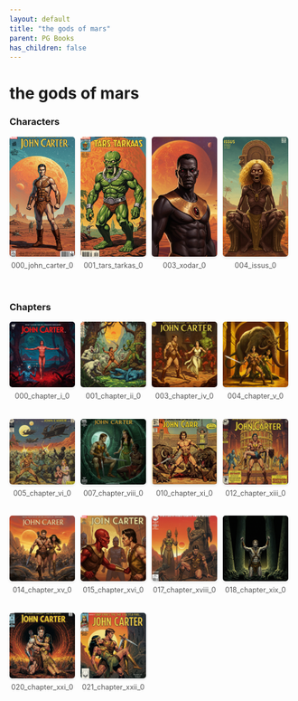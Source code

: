 ```yaml
---
layout: default
title: "the gods of mars"
parent: PG Books
has_children: false
---
```



<style>
.image-gallery {
  display: flex;
  flex-wrap: wrap;
  justify-content: space-between;
  margin-bottom: 20px;
}

.image-row {
  display: flex;
  justify-content: flex-start;
  width: 100%;
  margin-bottom: 20px;
}

.image-item {
  width: 23%;
  margin-right: 2%;
  text-align: center;
}

.image-item:last-child {
  margin-right: 0;
}

.image-item img {
  width: 100%;
  height: auto;
  object-fit: cover;
  border-radius: 5px;
  box-shadow: 0 2px 4px rgba(0,0,0,0.1);
}

.image-item p {
  margin-top: 5px;
  font-size: 0.9em;
  color: #555;
}

.video-container {
  margin: 20px 0;
}
</style>


# the gods of mars

<h3>Characters</h3>
<div class="image-gallery">
<div class="image-row">
  <div class="image-item">
    <img src="../../assets/pg_books_ai_generated_photos/the_gods_of_mars/characters/000_john_carter_0.png" alt="000_john_carter_0">
    <p>000_john_carter_0</p>
  </div>
  <div class="image-item">
    <img src="../../assets/pg_books_ai_generated_photos/the_gods_of_mars/characters/001_tars_tarkas_0.png" alt="001_tars_tarkas_0">
    <p>001_tars_tarkas_0</p>
  </div>
  <div class="image-item">
    <img src="../../assets/pg_books_ai_generated_photos/the_gods_of_mars/characters/003_xodar_0.png" alt="003_xodar_0">
    <p>003_xodar_0</p>
  </div>
  <div class="image-item">
    <img src="../../assets/pg_books_ai_generated_photos/the_gods_of_mars/characters/004_issus_0.png" alt="004_issus_0">
    <p>004_issus_0</p>
  </div>
</div>
</div>

<h3>Chapters</h3>
<div class="image-gallery">
<div class="image-row">
  <div class="image-item">
    <img src="../../assets/pg_books_ai_generated_photos/the_gods_of_mars/chapters/000_chapter_i_0.png" alt="000_chapter_i_0">
    <p>000_chapter_i_0</p>
  </div>
  <div class="image-item">
    <img src="../../assets/pg_books_ai_generated_photos/the_gods_of_mars/chapters/001_chapter_ii_0.png" alt="001_chapter_ii_0">
    <p>001_chapter_ii_0</p>
  </div>
  <div class="image-item">
    <img src="../../assets/pg_books_ai_generated_photos/the_gods_of_mars/chapters/003_chapter_iv_0.png" alt="003_chapter_iv_0">
    <p>003_chapter_iv_0</p>
  </div>
  <div class="image-item">
    <img src="../../assets/pg_books_ai_generated_photos/the_gods_of_mars/chapters/004_chapter_v_0.png" alt="004_chapter_v_0">
    <p>004_chapter_v_0</p>
  </div>
</div>
<div class="image-row">
  <div class="image-item">
    <img src="../../assets/pg_books_ai_generated_photos/the_gods_of_mars/chapters/005_chapter_vi_0.png" alt="005_chapter_vi_0">
    <p>005_chapter_vi_0</p>
  </div>
  <div class="image-item">
    <img src="../../assets/pg_books_ai_generated_photos/the_gods_of_mars/chapters/007_chapter_viii_0.png" alt="007_chapter_viii_0">
    <p>007_chapter_viii_0</p>
  </div>
  <div class="image-item">
    <img src="../../assets/pg_books_ai_generated_photos/the_gods_of_mars/chapters/010_chapter_xi_0.png" alt="010_chapter_xi_0">
    <p>010_chapter_xi_0</p>
  </div>
  <div class="image-item">
    <img src="../../assets/pg_books_ai_generated_photos/the_gods_of_mars/chapters/012_chapter_xiii_0.png" alt="012_chapter_xiii_0">
    <p>012_chapter_xiii_0</p>
  </div>
</div>
<div class="image-row">
  <div class="image-item">
    <img src="../../assets/pg_books_ai_generated_photos/the_gods_of_mars/chapters/014_chapter_xv_0.png" alt="014_chapter_xv_0">
    <p>014_chapter_xv_0</p>
  </div>
  <div class="image-item">
    <img src="../../assets/pg_books_ai_generated_photos/the_gods_of_mars/chapters/015_chapter_xvi_0.png" alt="015_chapter_xvi_0">
    <p>015_chapter_xvi_0</p>
  </div>
  <div class="image-item">
    <img src="../../assets/pg_books_ai_generated_photos/the_gods_of_mars/chapters/017_chapter_xviii_0.png" alt="017_chapter_xviii_0">
    <p>017_chapter_xviii_0</p>
  </div>
  <div class="image-item">
    <img src="../../assets/pg_books_ai_generated_photos/the_gods_of_mars/chapters/018_chapter_xix_0.png" alt="018_chapter_xix_0">
    <p>018_chapter_xix_0</p>
  </div>
</div>
<div class="image-row">
  <div class="image-item">
    <img src="../../assets/pg_books_ai_generated_photos/the_gods_of_mars/chapters/020_chapter_xxi_0.png" alt="020_chapter_xxi_0">
    <p>020_chapter_xxi_0</p>
  </div>
  <div class="image-item">
    <img src="../../assets/pg_books_ai_generated_photos/the_gods_of_mars/chapters/021_chapter_xxii_0.png" alt="021_chapter_xxii_0">
    <p>021_chapter_xxii_0</p>
  </div>
</div>
</div>
